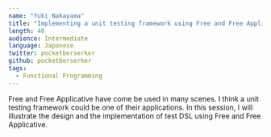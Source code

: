 ```yaml
---
name: "Yuki Nakayama"
title: "Implementing a unit testing framework using Free and Free Applicative"
length: 40
audience: Intermediate
language: Japanese
twitter: pocketberserker
github: pocketberserker
tags:
  - Functional Programming
---
```

Free and Free Applicative have come be used in many scenes.
I think a unit testing framework could be one of their applications.
In this session, I will illustrate the design and the implementation of test DSL using Free and Free Applicative.
